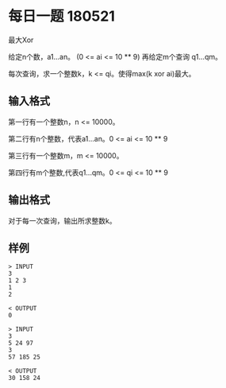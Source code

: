 # 每日一题 180521

最大Xor

给定n个数，a1...an。 (0 <= ai <= 10 ** 9)
再给定m个查询 q1...qm。

每次查询，求一个整数k，k <= qi。使得max(k xor ai)最大。

## 输入格式

第一行有一个整数n，n <= 10000。

第二行有n个整数，代表a1...an。0 <= ai <= 10 ** 9

第三行有一个整数m，m <= 10000。

第四行有m个整数,代表q1...qm。0 <= qi <= 10 ** 9

## 输出格式

对于每一次查询，输出所求整数k。

## 样例

```
> INPUT
3
1 2 3
1
2

< OUTPUT
0
```

```
> INPUT
3
5 24 97
3
57 185 25

< OUTPUT
30 158 24
```

